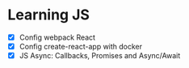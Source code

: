 # Learning JS

- [x] Config webpack React
- [x] Config create-react-app with docker
- [x] JS Async: Callbacks, Promises and Async/Await
